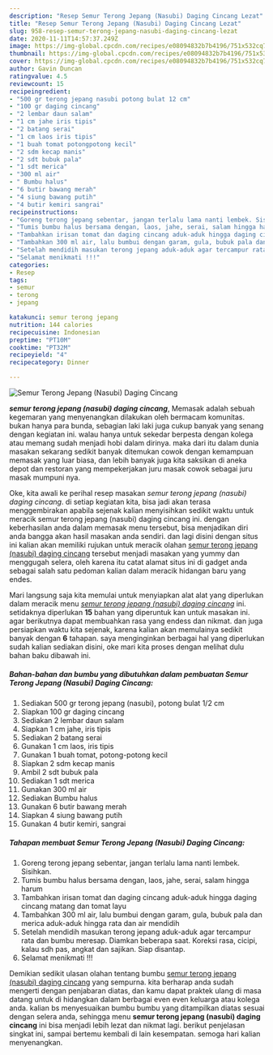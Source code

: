 ```yaml
---
description: "Resep Semur Terong Jepang (Nasubi) Daging Cincang Lezat"
title: "Resep Semur Terong Jepang (Nasubi) Daging Cincang Lezat"
slug: 958-resep-semur-terong-jepang-nasubi-daging-cincang-lezat
date: 2020-11-11T14:57:37.249Z
image: https://img-global.cpcdn.com/recipes/e08094832b7b4196/751x532cq70/semur-terong-jepang-nasubi-daging-cincang-foto-resep-utama.jpg
thumbnail: https://img-global.cpcdn.com/recipes/e08094832b7b4196/751x532cq70/semur-terong-jepang-nasubi-daging-cincang-foto-resep-utama.jpg
cover: https://img-global.cpcdn.com/recipes/e08094832b7b4196/751x532cq70/semur-terong-jepang-nasubi-daging-cincang-foto-resep-utama.jpg
author: Gavin Duncan
ratingvalue: 4.5
reviewcount: 15
recipeingredient:
- "500 gr terong jepang nasubi potong bulat 12 cm"
- "100 gr daging cincang"
- "2 lembar daun salam"
- "1 cm jahe iris tipis"
- "2 batang serai"
- "1 cm laos iris tipis"
- "1 buah tomat potongpotong kecil"
- "2 sdm kecap manis"
- "2 sdt bubuk pala"
- "1 sdt merica"
- "300 ml air"
- " Bumbu halus"
- "6 butir bawang merah"
- "4 siung bawang putih"
- "4 butir kemiri sangrai"
recipeinstructions:
- "Goreng terong jepang sebentar, jangan terlalu lama nanti lembek. Sisihkan."
- "Tumis bumbu halus bersama dengan, laos, jahe, serai, salam hingga harum"
- "Tambahkan irisan tomat dan daging cincang aduk-aduk hingga daging cincang matang dan tomat layu"
- "Tambahkan 300 ml air, lalu bumbui dengan garam, gula, bubuk pala dan merica aduk-aduk hingga rata dan air mendidih"
- "Setelah mendidih masukan terong jepang aduk-aduk agar tercampur rata dan bumbu meresap. Diamkan beberapa saat. Koreksi rasa, cicipi, kalau sdh pas, angkat dan sajikan. Siap disantap."
- "Selamat menikmati !!!"
categories:
- Resep
tags:
- semur
- terong
- jepang

katakunci: semur terong jepang 
nutrition: 144 calories
recipecuisine: Indonesian
preptime: "PT10M"
cooktime: "PT32M"
recipeyield: "4"
recipecategory: Dinner

---
```



![Semur Terong Jepang (Nasubi) Daging Cincang](https://img-global.cpcdn.com/recipes/e08094832b7b4196/751x532cq70/semur-terong-jepang-nasubi-daging-cincang-foto-resep-utama.jpg)

<b><i>semur terong jepang (nasubi) daging cincang</i></b>, Memasak adalah sebuah kegemaran yang menyenangkan dilakukan oleh bermacam komunitas. bukan hanya para bunda, sebagian laki laki juga cukup banyak yang senang dengan kegiatan ini. walau hanya untuk sekedar berpesta dengan kolega atau memang sudah menjadi hobi dalam dirinya. maka dari itu dalam dunia masakan sekarang sedikit banyak ditemukan cowok dengan kemampuan memasak yang luar biasa, dan lebih banyak juga kita saksikan di aneka depot dan restoran yang mempekerjakan juru masak cowok sebagai juru masak mumpuni nya.



Oke, kita awali ke perihal resep masakan <i>semur terong jepang (nasubi) daging cincang</i>. di setiap kegiatan kita, bisa jadi akan terasa menggembirakan apabila sejenak kalian menyisihkan sedikit waktu untuk meracik semur terong jepang (nasubi) daging cincang ini. dengan keberhasilan anda dalam memasak menu tersebut, bisa menjadikan diri anda bangga akan hasil masakan anda sendiri. dan lagi disini dengan situs ini kalian akan memiliki rujukan untuk meracik olahan <u>semur terong jepang (nasubi) daging cincang</u> tersebut menjadi masakan yang yummy dan menggugah selera, oleh karena itu catat alamat situs ini di gadget anda sebagai salah satu pedoman kalian dalam meracik hidangan baru yang endes.


Mari langsung saja kita memulai untuk menyiapkan alat alat yang diperlukan dalam meracik menu <u><i>semur terong jepang (nasubi) daging cincang</i></u> ini. setidaknya diperlukan <b>15</b> bahan yang diperuntuk kan untuk masakan ini. agar berikutnya dapat membuahkan rasa yang endess dan nikmat. dan juga persiapkan waktu kita sejenak, karena kalian akan memulainya sedikit banyak dengan <b>6</b> tahapan. saya menginginkan berbagai hal yang diperlukan sudah kalian sediakan disini, oke mari kita proses dengan melihat dulu bahan baku dibawah ini.

<!--inarticleads1-->

##### Bahan-bahan dan bumbu yang dibutuhkan dalam pembuatan Semur Terong Jepang (Nasubi) Daging Cincang:

1. Sediakan 500 gr terong jepang (nasubi), potong bulat 1/2 cm
1. Siapkan 100 gr daging cincang
1. Sediakan 2 lembar daun salam
1. Siapkan 1 cm jahe, iris tipis
1. Sediakan 2 batang serai
1. Gunakan 1 cm laos, iris tipis
1. Gunakan 1 buah tomat, potong-potong kecil
1. Siapkan 2 sdm kecap manis
1. Ambil 2 sdt bubuk pala
1. Sediakan 1 sdt merica
1. Gunakan 300 ml air
1. Sediakan  Bumbu halus
1. Gunakan 6 butir bawang merah
1. Siapkan 4 siung bawang putih
1. Gunakan 4 butir kemiri, sangrai




<!--inarticleads2-->

##### Tahapan membuat Semur Terong Jepang (Nasubi) Daging Cincang:

1. Goreng terong jepang sebentar, jangan terlalu lama nanti lembek. Sisihkan.
1. Tumis bumbu halus bersama dengan, laos, jahe, serai, salam hingga harum
1. Tambahkan irisan tomat dan daging cincang aduk-aduk hingga daging cincang matang dan tomat layu
1. Tambahkan 300 ml air, lalu bumbui dengan garam, gula, bubuk pala dan merica aduk-aduk hingga rata dan air mendidih
1. Setelah mendidih masukan terong jepang aduk-aduk agar tercampur rata dan bumbu meresap. Diamkan beberapa saat. Koreksi rasa, cicipi, kalau sdh pas, angkat dan sajikan. Siap disantap.
1. Selamat menikmati !!!




Demikian sedikit ulasan olahan tentang bumbu <u>semur terong jepang (nasubi) daging cincang</u> yang sempurna. kita berharap anda sudah mengerti dengan penjabaran diatas, dan kamu dapat praktek ulang di masa datang untuk di hidangkan dalam berbagai even even keluarga atau kolega anda. kalian bs menyesuaikan bumbu bumbu yang ditampilkan diatas sesuai dengan selera anda, sehingga menu <b>semur terong jepang (nasubi) daging cincang</b> ini bisa menjadi lebih lezat dan nikmat lagi. berikut penjelasan singkat ini, sampai bertemu kembali di lain kesempatan. semoga hari kalian menyenangkan.
